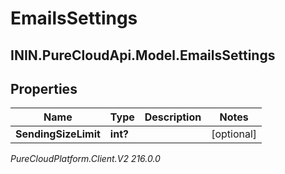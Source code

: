 # EmailsSettings

## ININ.PureCloudApi.Model.EmailsSettings

## Properties

|Name | Type | Description | Notes|
|------------ | ------------- | ------------- | -------------|
| **SendingSizeLimit** | **int?** |  | [optional] |



_PureCloudPlatform.Client.V2 216.0.0_
